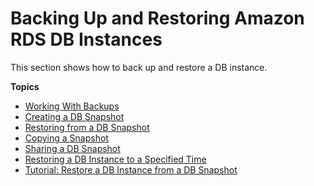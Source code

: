 # Backing Up and Restoring Amazon RDS DB Instances<a name="CHAP_CommonTasks.BackupRestore"></a>

This section shows how to back up and restore a DB instance\. 

**Topics**
+ [Working With Backups](USER_WorkingWithAutomatedBackups.md)
+ [Creating a DB Snapshot](USER_CreateSnapshot.md)
+ [Restoring from a DB Snapshot](USER_RestoreFromSnapshot.md)
+ [Copying a Snapshot](USER_CopySnapshot.md)
+ [Sharing a DB Snapshot](USER_ShareSnapshot.md)
+ [Restoring a DB Instance to a Specified Time](USER_PIT.md)
+ [Tutorial: Restore a DB Instance from a DB Snapshot](CHAP_Tutorials.RestoringFromSnapshot.md)